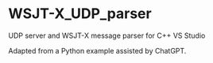 # WSJT-X_UDP_parser
UDP server and WSJT-X message parser for C++ VS Studio

Adapted from a Python example assisted by ChatGPT.
